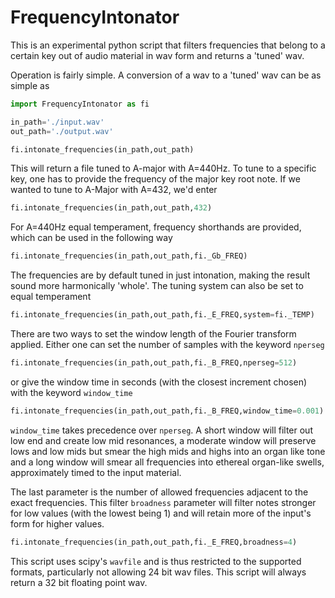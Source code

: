 # FrequencyIntonator
This is an experimental python script that filters frequencies that belong to a certain key out of audio material in wav form and returns a 'tuned' wav.

Operation is fairly simple. A conversion of a wav to a 'tuned' wav can be as simple as
```python
import FrequencyIntonator as fi

in_path='./input.wav'
out_path='./output.wav'

fi.intonate_frequencies(in_path,out_path)
```

This will return a file tuned to A-major with A=440Hz. To tune to a specific key, one has to provide the frequency of the major key root note. If we wanted to tune to A-Major with A=432, we'd enter

```python
fi.intonate_frequencies(in_path,out_path,432)
```

For A=440Hz equal temperament, frequency shorthands are provided, which can be used in the following way

```python
fi.intonate_frequencies(in_path,out_path,fi._Gb_FREQ)
```

The frequencies are by default tuned in just intonation, making the result sound more harmonically 'whole'. The tuning system can also be set to equal temperament

```python
fi.intonate_frequencies(in_path,out_path,fi._E_FREQ,system=fi._TEMP)
```

There are two ways to set the window length of the Fourier transform applied. Either one can set the number of samples with the keyword `nperseg`

```python
fi.intonate_frequencies(in_path,out_path,fi._B_FREQ,nperseg=512)
```

or give the window time in seconds (with the closest increment chosen) with the keyword `window_time`

```python
fi.intonate_frequencies(in_path,out_path,fi._B_FREQ,window_time=0.001)
```

`window_time` takes precedence over `nperseg`. A short window will filter out low end and create low mid resonances, a moderate window will preserve lows and low mids but smear the high mids and highs into an organ like tone and a long window will smear all frequencies into ethereal organ-like swells, approximately timed to the input material.

The last parameter is the number of allowed frequencies adjacent to the exact frequencies. This filter `broadness` parameter will filter notes stronger for low values (with the lowest being 1) and will retain more of the input's form for higher values.

```python
fi.intonate_frequencies(in_path,out_path,fi._E_FREQ,broadness=4)
```

This script uses scipy's `wavfile` and is thus restricted to the supported formats, particularly not allowing 24 bit wav files. This script will always return a 32 bit floating point wav.
